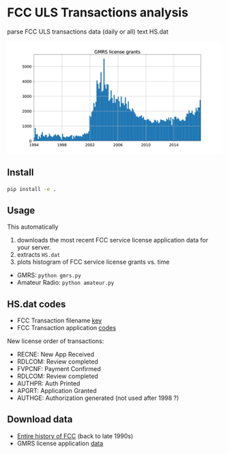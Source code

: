 # FCC ULS Transactions analysis

parse FCC ULS transactions data (daily or all) text HS.dat

![GMRS histogram](data/gmrs.png)

## Install

```sh
pip install -e .
```

## Usage

This automatically

1. downloads the most recent FCC service license application data for your server.
2. extracts `HS.dat`
3. plots histogram of FCC service license grants vs. time

* GMRS: `python gmrs.py`
* Amateur Radio: `python amateur.py`

## HS.dat codes

* FCC Transaction filename [key](http://wireless.fcc.gov/uls/documentation/pa_intro24.pdf)
* FCC Transaction application [codes](http://wireless.fcc.gov/uls/releases/d992205c.pdf)

New license order of transactions:

* RECNE:    New App Received
* RDLCOM:   Review completed
* FVPCNF:   Payment Confirmed
* RDLCOM:   Review completed
* AUTHPR:   Auth Printed
* APGRT:   Application Granted
* AUTHGE:   Authorization generated (not used after 1998 ?)

## Download data

* [Entire history of FCC](http://wireless.fcc.gov/uls/index.htm?job=transaction&page=weekly) (back to late 1990s)
* GMRS license application [data](http://wireless.fcc.gov/uls/data/complete/a_gmrs.zip)
